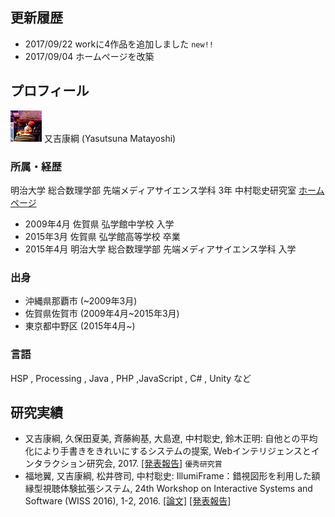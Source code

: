 ## 更新履歴
- 2017/09/22  workに4作品を追加しました `new!!`
- 2017/09/04  ホームページを改築

## プロフィール
![matatsuna](img/matatsuna.jpg)
又吉康綱 (Yasutsuna Matayoshi)

### 所属・経歴
明治大学 総合数理学部 先端メディアサイエンス学科 3年
中村聡史研究室 [ホームページ](http://nkmr-lab.org/)

- 2009年4月 佐賀県 弘学館中学校 入学
- 2015年3月 佐賀県 弘学館高等学校 卒業
- 2015年4月 明治大学 総合数理学部 先端メディアサイエンス学科 入学

### 出身
- 沖縄県那覇市 (~2009年3月)
- 佐賀県佐賀市 (2009年4月~2015年3月)
- 東京都中野区 (2015年4月~)

### 言語
HSP , Processing , Java , PHP  ,JavaScript , C# , Unity など

## 研究実績
- 又吉康綱, 久保田夏美, 斉藤絢基, 大島遼, 中村聡史, 鈴木正明: 自他との平均化により手書きをきれいにするシステムの提案, Webインテリジェンスとインタラクション研究会, 2017. [[発表報告]](http://nkmr-lab.org/news/arg-wi2-mojirage-matayoshi.html) `優秀研究賞`
- 福地翼, 又吉康綱, 松井啓司, 中村聡史: IllumiFrame：錯視図形を利用した額縁型視聴体験拡張システム, 24th Workshop on Interactive Systems and Software (WISS 2016), 1-2, 2016. [[論文]](http://www.wiss.org/WISS2016Proceedings/demo/2-A17.pdf) [[発表報告]](http://nkmr-lab.org/news/wiss2016_illumiframe_fukuchi.html)